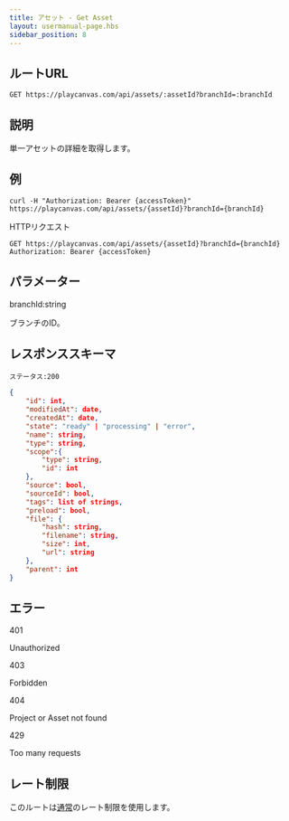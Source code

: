 ```yaml
---
title: アセット - Get Asset
layout: usermanual-page.hbs
sidebar_position: 8
---
```


## ルートURL

```none
GET https://playcanvas.com/api/assets/:assetId?branchId=:branchId
```

## 説明

単一アセットの詳細を取得します。

## 例

```none
curl -H "Authorization: Bearer {accessToken}" https://playcanvas.com/api/assets/{assetId}?branchId={branchId}
```

HTTPリクエスト

```text
GET https://playcanvas.com/api/assets/{assetId}?branchId={branchId}
Authorization: Bearer {accessToken}
```

## パラメーター

<div class="params">
<div class="parameter"><span class="param">branchId:string</span><p>ブランチのID。</p></div>
</div>

## レスポンススキーマ

```none
ステータス:200
```

```json
{
    "id": int,
    "modifiedAt": date,
    "createdAt": date,
    "state": "ready" | "processing" | "error",
    "name": string,
    "type": string,
    "scope":{
        "type": string,
        "id": int
    },
    "source": bool,
    "sourceId": bool,
    "tags": list of strings,
    "preload": bool,
    "file": {
        "hash": string,
        "filename": string,
        "size": int,
        "url": string
    },
    "parent": int
}

```

## エラー

<div class="params">
<div class="parameter"><span class="param">401</span><p>Unauthorized</p></div>
<div class="parameter"><span class="param">403</span><p>Forbidden</p></div>
<div class="parameter"><span class="param">404</span><p>Project or Asset not found</p></div>
<div class="parameter"><span class="param">429</span><p>Too many requests</p></div>
</div>

## レート制限

このルートは[通常][1]のレート制限を使用します。

[1]: /user-manual/api#rate-limiting
